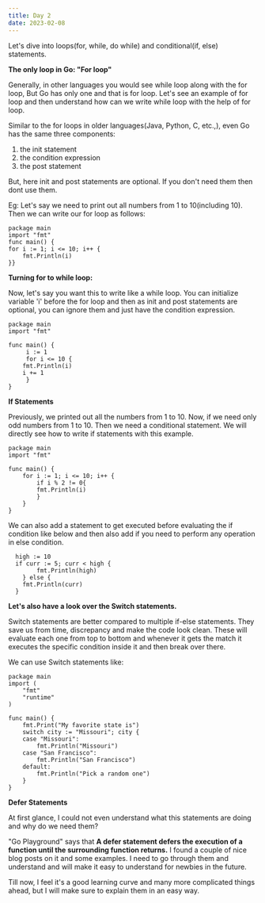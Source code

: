 ```yaml
---
title: Day 2
date: 2023-02-08
---
```


Let's dive into loops(for, while, do while) and conditional(if, else) statements.

**The only loop in Go: "For loop"**

Generally, in other languages you would see while loop along with the for loop, But Go has only one and that is for loop.
Let's see an example of for loop and then understand how can we write while loop with the help of for loop.

Similar to the for loops in older languages(Java, Python, C, etc.,), even Go has the same three components:

1) the init statement
2) the condition expression
3) the post statement

But, here init and post statements are optional. If you don't need them then dont use them.

Eg: Let's say we need to print out all numbers from 1 to 10(including 10). Then we can write our for loop as follows:

```
package main
import "fmt"
func main() {
for i := 1; i <= 10; i++ {
    fmt.Println(i)
}}
```

  
**Turning for to while loop:**
  
Now, let's say you want this to write like a while loop. You can initialize variable 'i' before the for loop and then as init and post statements are
optional, you can ignore them and just have the condition expression.

```
package main
import "fmt"

func main() {
     i := 1
     for i <= 10 {
	fmt.Println(i)
	i += 1
     }
}
```

**If Statements**

  Previously, we printed out all the numbers from 1 to 10. Now, if we need only odd numbers from 1 to 10. Then we need a conditional statement.
  We will directly see how to write if statements with this example.

```
package main
import "fmt"

func main() {
	for i := 1; i <= 10; i++ {
	    if i % 2 != 0{
		fmt.Println(i)
		}
	}
}
```

We can also add a statement to get executed before evaluating the if condition like below and then also add if you need to perform any operation in else condition.

```
  high := 10
  if curr := 5; curr < high {
		fmt.Println(high)
	} else {
    fmt.Println(curr)
  }
```  
  
**Let's also have a look over the Switch statements.**

Switch statements are better compared to multiple if-else statements. They save us from time, discrepancy and make the code look clean.
These will evaluate each one from top to bottom and whenever it gets the match it executes the specific condition inside it and then break over there.
 
We can use Switch statements like:
  
```
package main
import (
	"fmt"
	"runtime"
)

func main() {
	fmt.Print("My favorite state is")
	switch city := "Missouri"; city {
	case "Missouri":
		fmt.Println("Missouri")
	case "San Francisco":
		fmt.Println("San Francisco")
	default:
		fmt.Println("Pick a random one")
	}
}
```
  
**Defer Statements**
  
At first glance, I could not even understand what this statements are doing and why do we need them?
  
"Go Playground" says that **A defer statement defers the execution of a function until the surrounding function returns.**
I found a couple of nice blog posts on it and some examples. I need to go through them and understand and will make it easy to understand for newbies in the future.

Till now, I feel it's a good learning curve and many more complicated things ahead, but I will make sure to explain them in an easy way.
  

  


